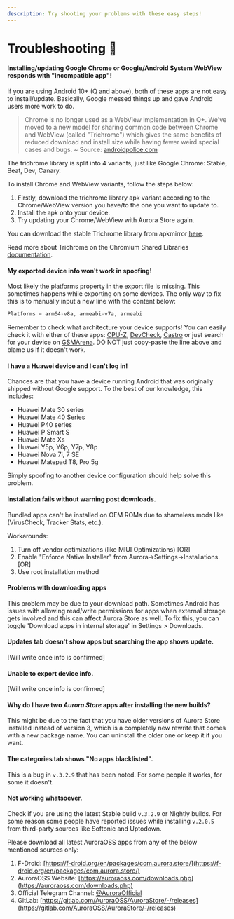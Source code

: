 ```yaml
---
description: Try shooting your problems with these easy steps!
---
```


# Troubleshooting 🔫

#### **Installing/updating Google Chrome or Google/Android System WebView responds with "incompatible app"!**

If you are using Android 10+ \(Q and above\), both of these apps are not easy to install/update. Basically, Google messed things up and gave Android users more work to do.

> Chrome is no longer used as a WebView implementation in Q+. We've moved to a new model for sharing common code between Chrome and WebView \(called "Trichrome"\) which gives the same benefits of reduced download and install size while having fewer weird special cases and bugs. ~ Source: [androidpolice.com](https://www.androidpolice.com/2019/10/24/android-10-no-longer-uses-chrome-app-to-render-pages-inside-apps/)

The trichrome library is split into 4 variants, just like Google Chrome: Stable, Beat, Dev, Canary.

To install Chrome and WebView variants, follow the steps below:

1. Firstly, download the trichrome library apk variant according to the Chrome/WebView version you have/to the one you want to update to.
2. Install the apk onto your device.
3. Try updating your Chrome/WebView with Aurora Store again.

You can download the stable Trichrome library from apkmirror [here](https://www.apkmirror.com/apk/google-inc/trichrome-library/#variants).

Read more about Trichrome on the Chromium Shared Libraries [documentation](https://chromium.googlesource.com/chromium/src.git/+/master/docs/android_native_libraries.md).

#### **My exported device info won't work in spoofing!**

Most likely the platforms property in the export file is missing. This sometimes happens while exporting on some devices. The only way to fix this is to manually input a new line with the content below:

```java
Platforms = arm64-v8a, armeabi-v7a, armeabi
```

Remember to check what architecture your device supports! You can easily check it with either of these apps: [CPU-Z](https://play.google.com/store/apps/details?id=com.cpuid.cpu_z&hl=en&gl=US), [DevCheck](https://play.google.com/store/apps/details?id=flar2.devcheck&hl=en&gl=US), [Castro](https://play.google.com/store/apps/details?id=com.itemstudio.castro&hl=en&gl=US) or just search for your device on [GSMArena](https://www.gsmarena.com/). DO NOT just copy-paste the line above and blame us if it doesn't work.

#### **I have a Huawei device and I can't log in!**

Chances are that you have a device running Android that was originally shipped without Google support. To the best of our knowledge, this includes:

* Huawei Mate 30 series
* Huawei Mate 40 Series
* Huawei P40 series
* Huawei P Smart S
* Huawei Mate Xs
* Huawei Y5p, Y6p, Y7p, Y8p
* Huawei Nova 7i, 7 SE
* Huawei Matepad T8, Pro 5g

Simply spoofing to another device configuration should help solve this problem.

#### **Installation fails without warning post downloads.**

Bundled apps can't be installed on OEM ROMs due to shameless mods like \(VirusCheck, Tracker Stats, etc.\).

Workarounds:

1. Turn off vendor optimizations \(like MIUI Optimizations\) \[OR\]
2. Enable "Enforce Native Installer" from Aurora-&gt;Settings-&gt;Installations. \[OR\]
3. Use root installation method

#### **Problems with downloading apps**

This problem may be due to your download path. Sometimes Android has issues with allowing read/write permissions for apps when external storage gets involved and this can affect Aurora Store as well. To fix this, you can toggle 'Download apps in internal storage' in Settings &gt; Downloads.

#### **Updates tab doesn't show apps but searching the app shows update.**

\[Will write once info is confirmed\]

#### **Unable to export device info.**

\[Will write once info is confirmed\]

#### **Why do I have two** _**Aurora Store**_ **apps after installing the new builds?**

This might be due to the fact that you have older versions of Aurora Store installed instead of version 3, which is a completely new rewrite that comes with a new package name. You can uninstall the older one or keep it if you want.

#### **The categories tab shows "No apps blacklisted".**

This is a bug in `v.3.2.9` that has been noted. For some people it works, for some it doesn't.

#### **Not working whatsoever.**

Check if you are using the latest Stable build `v.3.2.9` or Nightly builds. For some reason some people have reported issues while installing `v.2.0.5` from third-party sources like Softonic and Uptodown.

Please download all latest AuroraOSS apps from any of the below mentioned sources only:

1. F-Droid:  [https://f-droid.org/en/packages/com.aurora.store/](https://f-droid.org/en/packages/com.aurora.store/)
2. AuroraOSS Website:  [https://auroraoss.com/downloads.php](https://auroraoss.com/downloads.php)
3. Official Telegram Channel:  [@AuroraOfficial](https://t.me/AuroraOfficial)
4. GitLab:  [https://gitlab.com/AuroraOSS/AuroraStore/-/releases](https://gitlab.com/AuroraOSS/AuroraStore/-/releases)

